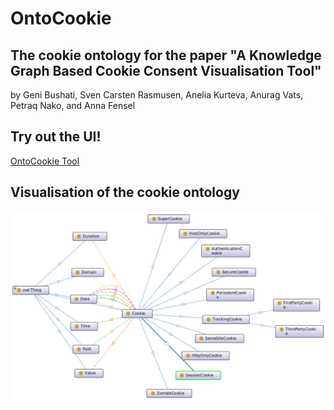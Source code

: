 # OntoCookie

## The cookie ontology for the paper "A Knowledge Graph Based Cookie Consent Visualisation Tool"
by Geni Bushati, Sven Carsten Rasmusen, Anelia Kurteva, Anurag Vats, Petraq Nako, and Anna Fensel

## Try out the UI!
[OntoCookie Tool](https://stiinnsbruck.github.io/OntoCookie/tool/cookie_application/build/web/index.html#/)

## Visualisation of the cookie ontology
![Cookie Ontology](/images/ontocookie.png?raw=true "Cookie Ontology")
